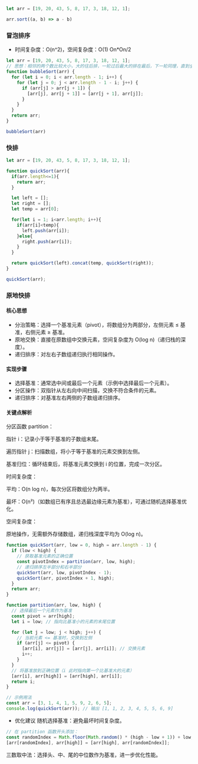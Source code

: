 ## 


```javascript
let arr = [19, 20, 43, 5, 8, 17, 3, 18, 12, 1];

arr.sort((a, b) => a - b)
```

### 冒泡排序
- 时间复杂度：O(n^2)，空间复杂度：O(1)  On*On/2

```javascript
let arr = [19, 20, 43, 5, 8, 17, 3, 18, 12, 1];
// 思想：相邻的两个数比较大小，大的往后排，一轮过后最大的排在最后，下一轮同理，直到全部排好
function bubbleSort(arr) {
  for (let i = 0; i < arr.length - 1; i++) {
    for (let j = 0; j < arr.length - 1 - i; j++) {
      if (arr[j] > arr[j + 1]) {
        [arr[j], arr[j + 1]] = [arr[j + 1], arr[j]];
      }
    }
  }
  return arr;
}

bubbleSort(arr)
```

### 快排
```javascript
let arr = [19, 20, 43, 5, 8, 17, 3, 18, 12, 1];

function quickSort(arr){
  if(arr.length<=1){
    return arr;
  }

  let left = [];
  let right = [];
  let temp = arr[0];

  for(let i = 1; i<arr.length; i++){
    if(arr[i]<temp){
      left.push(arr[i]);
    }else{
      right.push(arr[i]);
    }
  }

  return quickSort(left).concat(temp, quickSort(right));
}

quickSort(arr);
```

### 原地快排
#### 核心思想
- 分治策略：选择一个基准元素（pivot），将数组分为两部分，左侧元素 ≤ 基准，右侧元素 ≥ 基准。
- 原地交换：直接在原数组中交换元素，空间复杂度为 O(log n)（递归栈的深度）。
- 递归排序：对左右子数组递归执行相同操作。

#### 实现步骤
- 选择基准：通常选中间或最后一个元素（示例中选择最后一个元素）。
- 分区操作：双指针从左右向中间扫描，交换不符合条件的元素。
- 递归排序：对基准左右两侧的子数组递归排序。


#### 关键点解析
分区函数 partition：

指针 i：记录小于等于基准的子数组末尾。

遍历指针 j：扫描数组，将小于等于基准的元素交换到左侧。

基准归位：循环结束后，将基准元素交换到 i 的位置，完成一次分区。

时间复杂度：

平均：O(n log n)，每次分区将数组分为两半。

最坏：O(n²)（如数组已有序且总选最边缘元素为基准），可通过随机选择基准优化。

空间复杂度：

原地操作，无需额外存储数组，递归栈深度平均为 O(log n)。



```javascript
function quickSort(arr, low = 0, high = arr.length - 1) {
  if (low < high) {
    // 获取基准元素的正确位置
    const pivotIndex = partition(arr, low, high);
    // 递归排序左半部分和右半部分
    quickSort(arr, low, pivotIndex - 1);
    quickSort(arr, pivotIndex + 1, high);
  }
  return arr;
}

function partition(arr, low, high) {
  // 选择最后一个元素作为基准
  const pivot = arr[high];
  let i = low; // 指向比基准小的元素的末尾位置

  for (let j = low; j < high; j++) {
    // 当前元素 <= 基准时，交换到左侧
    if (arr[j] <= pivot) {
      [arr[i], arr[j]] = [arr[j], arr[i]]; // 交换元素
      i++;
    }
  }
  // 将基准放到正确位置（i 此时指向第一个比基准大的元素）
  [arr[i], arr[high]] = [arr[high], arr[i]];
  return i;
}

// 示例用法
const arr = [3, 1, 4, 1, 5, 9, 2, 6, 5];
console.log(quickSort(arr)); // 输出 [1, 1, 2, 3, 4, 5, 5, 6, 9]
```

- 优化建议
随机选择基准：避免最坏时间复杂度。

```javascript
// 在 partition 函数开头添加：
const randomIndex = Math.floor(Math.random() * (high - low + 1)) + low;
[arr[randomIndex], arr[high]] = [arr[high], arr[randomIndex]];
```
三数取中法：选择头、中、尾的中位数作为基准，进一步优化性能。